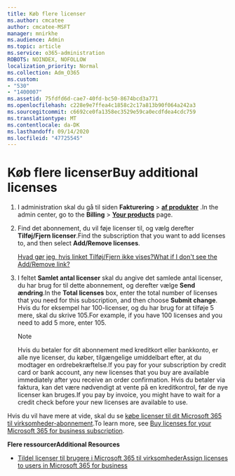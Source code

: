 ```yaml
---
title: Køb flere licenser
ms.author: cmcatee
author: cmcatee-MSFT
manager: mnirkhe
ms.audience: Admin
ms.topic: article
ms.service: o365-administration
ROBOTS: NOINDEX, NOFOLLOW
localization_priority: Normal
ms.collection: Adm_O365
ms.custom:
- "530"
- "1400007"
ms.assetid: 75fdfd6d-cae7-40fd-bc50-8674bcd3a771
ms.openlocfilehash: c228e9e7ffea4c1858c2c17a813b90f064a242a3
ms.sourcegitcommit: c6692ce0fa1358ec3529e59ca0ecdfdea4cdc759
ms.translationtype: MT
ms.contentlocale: da-DK
ms.lasthandoff: 09/14/2020
ms.locfileid: "47725545"
---
```

# <a name="buy-additional-licenses"></a><span data-ttu-id="1d0ef-102">Køb flere licenser</span><span class="sxs-lookup"><span data-stu-id="1d0ef-102">Buy additional licenses</span></span>

1. <span data-ttu-id="1d0ef-103">I administration skal du gå til siden **Fakturering** \> **[af produkter](https://go.microsoft.com/fwlink/p/?linkid=842054)** .</span><span class="sxs-lookup"><span data-stu-id="1d0ef-103">In the admin center, go to the **Billing** \> **[Your products](https://go.microsoft.com/fwlink/p/?linkid=842054)** page.</span></span>

2. <span data-ttu-id="1d0ef-104">Find det abonnement, du vil føje licenser til, og vælg derefter **Tilføj/Fjern licenser**.</span><span class="sxs-lookup"><span data-stu-id="1d0ef-104">Find the subscription that you want to add licenses to, and then select **Add/Remove licenses**.</span></span>

    [<span data-ttu-id="1d0ef-105">Hvad gør jeg, hvis linket Tilføj/Fjern ikke vises?</span><span class="sxs-lookup"><span data-stu-id="1d0ef-105">What if I don't see the Add/Remove link?</span></span>](https://docs.microsoft.com/microsoft-365/commerce/licenses/buy-licenses)

3. <span data-ttu-id="1d0ef-106">I feltet **Samlet antal licenser** skal du angive det samlede antal licenser, du har brug for til dette abonnement, og derefter vælge **Send ændring**.</span><span class="sxs-lookup"><span data-stu-id="1d0ef-106">In the **Total licenses** box, enter the total number of licenses that you need for this subscription, and then choose **Submit change**.</span></span> <span data-ttu-id="1d0ef-107">Hvis du for eksempel har 100-licenser, og du har brug for at tilføje 5 mere, skal du skrive 105.</span><span class="sxs-lookup"><span data-stu-id="1d0ef-107">For example, if you have 100 licenses and you need to add 5 more, enter 105.</span></span>

    > [!NOTE]
    > <span data-ttu-id="1d0ef-108">Hvis du betaler for dit abonnement med kreditkort eller bankkonto, er alle nye licenser, du køber, tilgængelige umiddelbart efter, at du modtager en ordrebekræftelse.</span><span class="sxs-lookup"><span data-stu-id="1d0ef-108">If you pay for your subscription by credit card or bank account, any new licenses that you buy are available immediately after you receive an order confirmation.</span></span> <span data-ttu-id="1d0ef-109">Hvis du betaler via faktura, kan det være nødvendigt at vente på en kreditkontrol, før de nye licenser kan bruges.</span><span class="sxs-lookup"><span data-stu-id="1d0ef-109">If you pay by invoice, you might have to wait for a credit check before your new licenses are available to use.</span></span>

<span data-ttu-id="1d0ef-110">Hvis du vil have mere at vide, skal du se [købe licenser til dit Microsoft 365 til virksomheder-abonnement](https://docs.microsoft.com/microsoft-365/commerce/licenses/buy-licenses).</span><span class="sxs-lookup"><span data-stu-id="1d0ef-110">To learn more, see [Buy licenses for your Microsoft 365 for business subscription](https://docs.microsoft.com/microsoft-365/commerce/licenses/buy-licenses).</span></span>  

<span data-ttu-id="1d0ef-111">**Flere ressourcer**</span><span class="sxs-lookup"><span data-stu-id="1d0ef-111">**Additional Resources**</span></span>

- [<span data-ttu-id="1d0ef-112">Tildel licenser til brugere i Microsoft 365 til virksomheder</span><span class="sxs-lookup"><span data-stu-id="1d0ef-112">Assign licenses to users in Microsoft 365 for business</span></span>](https://docs.microsoft.com/microsoft-365/admin/add-users/add-users)